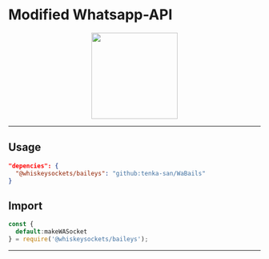 # Modified Whatsapp-API
<p align='center'>
  <img src="https://files.catbox.moe/b4vyzh.jpg" width="172">
</p>

---

## Usage
```json
"depencies": {
  "@whiskeysockets/baileys": "github:tenka-san/WaBails"
}
```
## Import
```javascript
const {
  default:makeWASocket
} = require('@whiskeysockets/baileys');
```

---
